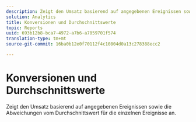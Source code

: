 ```yaml
---
description: Zeigt den Umsatz basierend auf angegebenen Ereignissen sowie die Abweichungen vom Durchschnittswert für die einzelnen Ereignisse an.
solution: Analytics
title: Konversionen und Durchschnittswerte
topic: Reports
uuid: 693b12b8-bca7-4972-a7b6-a7059701f574
translation-type: tm+mt
source-git-commit: 16ba0b12e0f70112f4c10804d0a13c278388ecc2

---
```



# Konversionen und Durchschnittswerte

Zeigt den Umsatz basierend auf angegebenen Ereignissen sowie die Abweichungen vom Durchschnittswert für die einzelnen Ereignisse an.

